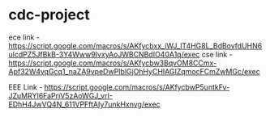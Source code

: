 # cdc-project

ece link - https://script.google.com/macros/s/AKfycbxx_iWJ_lT4HG8L_BdBovfdUHN6ulcdPZ5JfBkB-3Y4Www9IvxyAoJWBCNBdIO40A1q/exec
cse link - https://script.google.com/macros/s/AKfycbw3BqvOM8CCmx-Apf32W4vqGcq1_naZA9vpeDwPIblGjOhHyCHIAGIZqmocFCmZwMGc/exec

EEE Link - https://script.google.com/macros/s/AKfycbwP5untkFv-JZuMRYI6FaPrjV5zAoWGJ_vrI-EDhH4JwVQ4N_611VPFftAIy7unkHxnvg/exec
